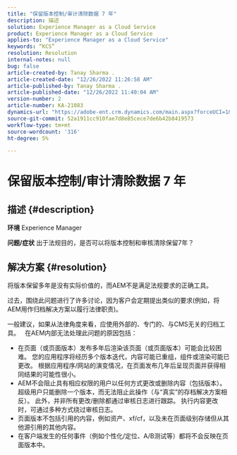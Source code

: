```yaml
---
title: "保留版本控制/审计清除数据 7 年"
description: 描述
solution: Experience Manager as a Cloud Service
product: Experience Manager as a Cloud Service
applies-to: "Experience Manager as a Cloud Service"
keywords: “KCS”
resolution: Resolution
internal-notes: null
bug: false
article-created-by: Tanay Sharma .
article-created-date: "12/26/2022 11:26:58 AM"
article-published-by: Tanay Sharma .
article-published-date: "12/26/2022 11:40:04 AM"
version-number: 2
article-number: KA-21083
dynamics-url: "https://adobe-ent.crm.dynamics.com/main.aspx?forceUCI=1&pagetype=entityrecord&etn=knowledgearticle&id=beedc534-1085-ed11-81ac-6045bd006239"
source-git-commit: 52a1911cc910fae7d8e85cece7de6b42b8419573
workflow-type: tm+mt
source-wordcount: '316'
ht-degree: 5%

---
```


# 保留版本控制/审计清除数据 7 年

## 描述 {#description}

<b>环境</b>
Experience Manager


<b>问题/症状</b>
出于法规目的，是否可以将版本控制和审核清除保留7年？


## 解决方案 {#resolution}


将版本保留多年是没有实际价值的，而AEM不是满足法规要求的正确工具。

过去，围绕此问题进行了许多讨论，因为客户会定期提出类似的要求(例如，将AEM用作归档解决方案以履行法律职责)。

一般建议，如果从法律角度来看，应使用外部的、专门的、与CMS无关的归档工具。
 
在AEM内部无法处理此问题的原因包括：

- 在页面（或页面版本）发布多年后渲染该页面（或页面版本）可能会比较困难。 您的应用程序将经历多个版本迭代，内容可能已重组，组件或渲染可能已更改。 根据应用程序/网站的演变情况，在页面发布几年后呈现页面并获得相同结果的可能性很小。
- AEM不会阻止具有相应权限的用户以任何方式更改或删除内容（包括版本）。 超级用户只能删除一个版本，而无法阻止此操作（与“真实”的存档解决方案相反）。 此外，并非所有更改/删除都通过审核日志进行跟踪。 执行内容更改时，可通过多种方式绕过审核日志。
- 页面版本不包括引用的内容，例如资产、xf/cf，以及未在页面级别存储但从其他源引用的其他内容。
- 在客户端发生的任何事件（例如个性化/定位、A/B测试等）都将不会反映在页面版本中。

